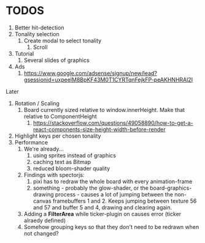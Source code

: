 # TODOS

1. Better hit-detection
2. Tonality selection
   1. Create modal to select tonality
      1. Scroll
3. Tutorial
   1. Several slides of graphics
4. Ads
   1. https://www.google.com/adsense/signup/new/lead?gsessionid=uxpeelM8BpKF43M0T1CYRTqnFejkFP-peAKHNHRAl2I


Later
   1. Rotation / Scaling
      1. Board currently sized relative to window.innerHeight. Make that relative to ComponentHeight
         1. https://stackoverflow.com/questions/49058890/how-to-get-a-react-components-size-height-width-before-render
   2. Highlight keys per chosen tonality
   3. Performance
      1. We're already...
         1. using sprites instead of graphics
         2. caching text as Bitmap
         3. reduced bloom-shader quality
      2. Findings with spectorjs:
         1. pixi has to redraw the whole board with every animation-frame
         2. something - probably the glow-shader, or the board-graphics-drawing process - causes a lot of jumping between the non-canvas framebuffers 1 and 2. Keeps jumping between texture 56 and 57 and buffer 5 and 4, drawing and clearing again.
      3. Adding a **FilterArea** while ticker-plugin on causes error (ticker alraedy defined)
      4. Somehow grouping keys so that they don't need to be redrawn when not changed?
